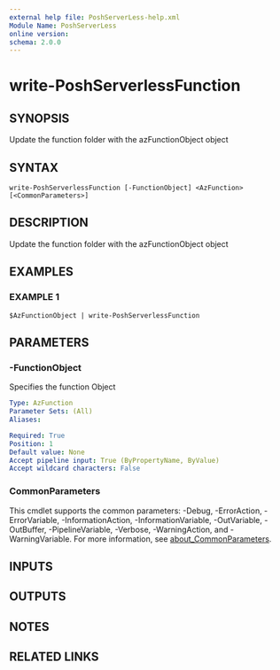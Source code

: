 ```yaml
---
external help file: PoshServerLess-help.xml
Module Name: PoshServerLess
online version:
schema: 2.0.0
---
```


# write-PoshServerlessFunction

## SYNOPSIS
Update the function folder with the azFunctionObject object

## SYNTAX

```
write-PoshServerlessFunction [-FunctionObject] <AzFunction> [<CommonParameters>]
```

## DESCRIPTION
Update the function folder with the azFunctionObject object

## EXAMPLES

### EXAMPLE 1
```
$AzFunctionObject | write-PoshServerlessFunction
```

## PARAMETERS

### -FunctionObject
Specifies the function Object

```yaml
Type: AzFunction
Parameter Sets: (All)
Aliases:

Required: True
Position: 1
Default value: None
Accept pipeline input: True (ByPropertyName, ByValue)
Accept wildcard characters: False
```

### CommonParameters
This cmdlet supports the common parameters: -Debug, -ErrorAction, -ErrorVariable, -InformationAction, -InformationVariable, -OutVariable, -OutBuffer, -PipelineVariable, -Verbose, -WarningAction, and -WarningVariable. For more information, see [about_CommonParameters](http://go.microsoft.com/fwlink/?LinkID=113216).

## INPUTS

## OUTPUTS

## NOTES

## RELATED LINKS
